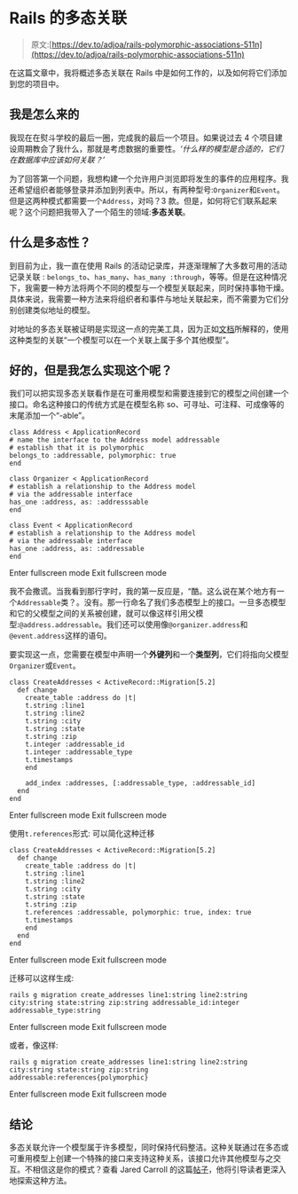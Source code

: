 # Rails 的多态关联

> 原文:[https://dev.to/adjoa/rails-polymorphic-associations-511n](https://dev.to/adjoa/rails-polymorphic-associations-511n)

在这篇文章中，我将概述多态关联在 Rails 中是如何工作的，以及如何将它们添加到您的项目中。

## 我是怎么来的

我现在在熨斗学校的最后一圈，完成我的最后一个项目。如果说过去 4 个项目建设周期教会了我什么，那就是考虑数据的重要性。*‘什么样的模型是合适的，它们在数据库中应该如何关联？’*

为了回答第一个问题，我想构建一个允许用户浏览即将发生的事件的应用程序。我还希望组织者能够登录并添加到列表中。所以，有两种型号:`Organizer`和`Event`。但是这两种模式都需要一个`Address`，对吗？3 款。但是，如何将它们联系起来呢？这个问题把我带入了一个陌生的领域:**多态关联**。

## 什么是多态性？

到目前为止，我一直在使用 Rails 的活动记录库，并逐渐理解了大多数可用的活动记录关联 : `belongs_to`、`has_many`、`has_many :through`，等等。但是在这种情况下，我需要一种方法将两个不同的模型与一个模型关联起来，同时保持事物干燥。具体来说，我需要一种方法来将组织者和事件与地址关联起来，而不需要为它们分别创建类似地址的模型。

对地址的多态关联被证明是实现这一点的完美工具，因为正如[文档](http://guides.rubyonrails.org/association_basics.html#polymorphic-associations)所解释的，使用这种类型的关联“一个模型可以在一个关联上属于多个其他模型”。

## 好的，但是我怎么实现这个呢？

我们可以把实现多态关联看作是在可重用模型和需要连接到它的模型之间创建一个接口。命名这种接口的传统方式是在模型名称 so、可寻址、可注释、可成像等的末尾添加一个“-able”。

```
class Address < ApplicationRecord
# name the interface to the Address model addressable
# establish that it is polymorphic
belongs_to :addressable, polymorphic: true
end

class Organizer < ApplicationRecord
# establish a relationship to the Address model 
# via the addressable interface
has_one :address, as: :addresssable
end

class Event < ApplicationRecord
# establish a relationship to the Address model
# via the addressable interface 
has_one :address, as: :addressable
end 
```

Enter fullscreen mode Exit fullscreen mode

我不会撒谎。当我看到那行字时，我的第一反应是，“酷。这么说在某个地方有一个`Addressable`类？。没有。那一行命名了我们多态模型上的接口。一旦多态模型和它的父模型之间的关系被创建，就可以像这样引用父模型:`@address.addressable`。我们还可以使用像`@organizer.address`和`@event.address`这样的语句。

要实现这一点，您需要在模型中声明一个**外键列**和一个**类型列**，它们将指向父模型`Organizer`或`Event`。

```
class CreateAddresses < ActiveRecord::Migration[5.2]
  def change
    create_table :address do |t|
    t.string :line1
    t.string :line2
    t.string :city
    t.string :state
    t.string :zip
    t.integer :addressable_id
    t.integer :addressable_type
    t.timestamps
    end

    add_index :addresses, [:addressable_type, :addressable_id]
  end
end 
```

Enter fullscreen mode Exit fullscreen mode

使用`t.references`形式:
可以简化这种迁移

```
class CreateAddresses < ActiveRecord::Migration[5.2]
  def change
    create_table :address do |t|
    t.string :line1
    t.string :line2
    t.string :city
    t.string :state
    t.string :zip
    t.references :addressable, polymorphic: true, index: true
    t.timestamps
    end
  end
end 
```

Enter fullscreen mode Exit fullscreen mode

迁移可以这样生成:

```
rails g migration create_addresses line1:string line2:string city:string state:string zip:string addressable_id:integer addressable_type:string 
```

Enter fullscreen mode Exit fullscreen mode

或者，像这样:

```
rails g migration create_addresses line1:string line2:string city:string state:string zip:string addressable:references{polymorphic} 
```

Enter fullscreen mode Exit fullscreen mode

## 结论

多态关联允许一个模型属于许多模型，同时保持代码整洁。这种关联通过在多态或可重用模型上创建一个特殊的接口来支持这种关系，该接口允许其他模型与之交互。不相信这是你的模式？查看 Jared Carroll 的这篇[帖子](https://robots.thoughtbot.com/whats-the-deal-with-rails-polymorphic-associations)，他将引导读者更深入地探索这种方法。